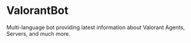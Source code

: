 # ValorantBot
Multi-language bot providing latest information about Valorant Agents, Servers, and much more.

